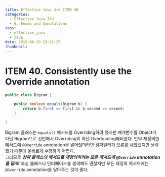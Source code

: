 ```yaml
---
title: Effective Java 3rd ITEM 40
categories:
  - Effective Java 3rd
  - 5. Enums and Annotations
tags:
  - effective_java
  - java
date: 2019-06-19 23:11:25
thumbnail:
---
```


# ITEM 40. Consistently use the Override annotation

```java
public class Bigram {
    
    public boolean equals(Bigram b) {
        return b.first == first && b.second == second;
    }

}
```
Bigram 클래스는 `equals()` 메서드를 Overriding하려 했지만 매개변수를 Object가 아닌 Bigram으로 선언해서 Overriding이 아닌 Overloading해버렸다. 만약 재정의한 메서드에 `@Override` annotation을 넣어줬더라면 컴파일러가 오류를 내줬겠지만 생략했기 때문에 올바르게 수정하기 어렵다.
<br/>
그러므로 ***상위 클래스의 메서드를 재정의하려는 모든 메서드에 `@Override` annotation을 달자!***
추상 클래스나 인터페이스를 생략해도 괜찮지만 모든 재정의 메서드에는 `@Override` annotation을 달아주는 것이 좋다. 
